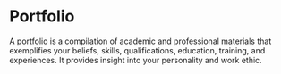 # Portfolio
A portfolio is a compilation of academic and professional materials that exemplifies your beliefs, skills, qualifications, education, training, and experiences. It provides insight into your personality and work ethic.
